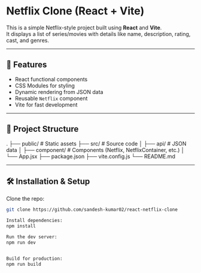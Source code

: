# Netflix Clone (React + Vite)

This is a simple Netflix-style project built using **React** and **Vite**.  
It displays a list of series/movies with details like name, description, rating, cast, and genres.

---

## 🚀 Features
- React functional components
- CSS Modules for styling
- Dynamic rendering from JSON data
- Reusable `Netflix` component
- Vite for fast development

---

## 📂 Project Structure

.
├── public/ # Static assets
├── src/ # Source code
│ ├── api/ # JSON data
│ ├── component/ # Components (Netflix, NetflixContainer, etc.)
│ └── App.jsx
├── package.json
├── vite.config.js
└── README.md



---

## 🛠️ Installation & Setup

Clone the repo:
```bash
git clone https://github.com/sandesh-kumar02/react-netflix-clone

Install dependencies:
npm install

Run the dev server:
npm run dev


Build for production:
npm run build

